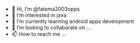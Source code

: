 - 👋 Hi, I’m @fatema2003opps
- 👀 I’m interested in java 
- 🌱 I’m currently learning android apps development
- 💞️ I’m looking to collaborate on ...
- 📫 How to reach me ...

<!---
fatema2003opps/fatema2003opps is a ✨ special ✨ repository because its `README.md` (this file) appears on your GitHub profile.
You can click the Preview link to take a look at your changes.
--->
